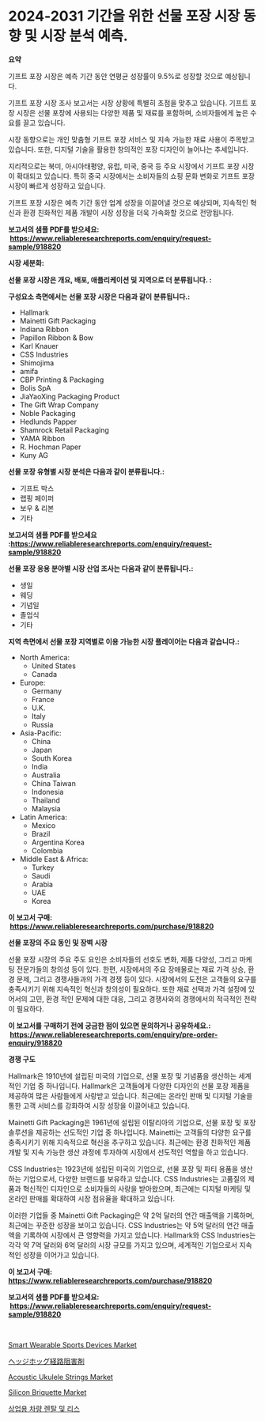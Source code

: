 <p><h1>2024-2031 기간을 위한 선물 포장 시장 동향 및 시장 분석 예측.</h1></p><p><strong>요약</strong></p>
<p><p>기프트 포장 시장은 예측 기간 동안 연평균 성장률이 9.5%로 성장할 것으로 예상됩니다.</p><p>기프트 포장 시장 조사 보고서는 시장 상황에 특별히 초점을 맞추고 있습니다. 기프트 포장 시장은 선물 포장에 사용되는 다양한 제품 및 재료를 포함하며, 소비자들에게 높은 수요를 끌고 있습니다.</p><p>시장 동향으로는 개인 맞춤형 기프트 포장 서비스 및 지속 가능한 재료 사용이 주목받고 있습니다. 또한, 디지털 기술을 활용한 창의적인 포장 디자인이 늘어나는 추세입니다.</p><p>지리적으로는 북미, 아시아태평양, 유럽, 미국, 중국 등 주요 시장에서 기프트 포장 시장이 확대되고 있습니다. 특히 중국 시장에서는 소비자들의 쇼핑 문화 변화로 기프트 포장 시장이 빠르게 성장하고 있습니다.</p><p>기프트 포장 시장은 예측 기간 동안 업계 성장을 이끌어낼 것으로 예상되며, 지속적인 혁신과 환경 친화적인 제품 개발이 시장 성장을 더욱 가속화할 것으로 전망됩니다.</p></p>
<p><strong>보고서의 샘플 PDF를 받으세요: &nbsp;<a href="https://www.reliableresearchreports.com/enquiry/request-sample/918820">https://www.reliableresearchreports.com/enquiry/request-sample/918820</a></strong></p>
<p><strong>시장 세분화:</strong></p>
<p><strong> 선물 포장 시장은 개요, 배포, 애플리케이션 및 지역으로 더 분류됩니다. :</strong></p>
<p><strong>구성요소 측면에서는 선물 포장 시장은 다음과 같이 분류됩니다.:</strong></p>
<p><ul><li>Hallmark</li><li>Mainetti Gift Packaging</li><li>Indiana Ribbon</li><li>Papillon Ribbon & Bow</li><li>Karl Knauer</li><li>CSS Industries</li><li>Shimojima</li><li>amifa</li><li>CBP Printing & Packaging</li><li>Bolis SpA</li><li>JiaYaoXing Packaging Product</li><li>The Gift Wrap Company</li><li>Noble Packaging</li><li>Hedlunds Papper</li><li>Shamrock Retail Packaging</li><li>YAMA Ribbon</li><li>R. Hochman Paper</li><li>Kuny AG</li></ul></p>
<p><strong> 선물 포장 유형별 시장 분석은 다음과 같이 분류됩니다.:</strong></p>
<p><ul><li>기프트 박스</li><li>랩핑 페이퍼</li><li>보우 & 리본</li><li>기타</li></ul></p>
<p><strong>보고서의 샘플 PDF를 받으세요 :<a href="https://www.reliableresearchreports.com/enquiry/request-sample/918820">https://www.reliableresearchreports.com/enquiry/request-sample/918820</a></strong></p>
<p><strong> 선물 포장 응용 분야별 시장 산업 조사는 다음과 같이 분류됩니다.:</strong></p>
<p><ul><li>생일</li><li>웨딩</li><li>기념일</li><li>졸업식</li><li>기타</li></ul></p>
<p><strong>지역 측면에서 선물 포장 지역별로 이용 가능한 시장 플레이어는 다음과 같습니다.:</strong></p>
<p><ul>
    <li>
        North America:
        <ul>
            <li>United States</li>
            <li>Canada</li>
        </ul>
    </li>
    <li>
        Europe:
        <ul>
            <li>Germany</li>
            <li>France</li>
            <li>U.K.</li>
            <li>Italy</li>
            <li>Russia</li>
        </ul>
    </li>
    <li>
        Asia-Pacific:
        <ul>
            <li>China</li>
            <li>Japan</li>
            <li>South Korea</li>
            <li>India</li>
            <li>Australia</li>
            <li>China Taiwan</li>
            <li>Indonesia</li>
            <li>Thailand</li>
            <li>Malaysia</li>
        </ul>
    </li>
    <li>
        Latin America:
        <ul>
            <li>Mexico</li>
            <li>Brazil</li>
            <li>Argentina Korea</li>
            <li>Colombia</li>
        </ul>
    </li>
    <li>
        Middle East & Africa:
        <ul>
            <li>Turkey</li>
            <li>Saudi</li>
            <li>Arabia</li>
            <li>UAE</li>
            <li>Korea</li>
        </ul>
    </li>
    </ul></p>
<p><strong>이 보고서 구매: &nbsp;<a href="https://www.reliableresearchreports.com/purchase/918820">https://www.reliableresearchreports.com/purchase/918820</a></strong></p>
<p><strong>선물 포장의 주요 동인 및 장벽 시장</strong></p>
<p><p>선물 포장 시장의 주요 주도 요인은 소비자들의 선호도 변화, 제품 다양성, 그리고 마케팅 전문가들의 창의성 등이 있다. 한편, 시장에서의 주요 장애물로는 재료 가격 상승, 환경 문제, 그리고 경쟁사들과의 가격 경쟁 등이 있다. 시장에서의 도전은 고객들의 요구를 충족시키기 위해 지속적인 혁신과 창의성이 필요하다. 또한 재료 선택과 가격 설정에 있어서의 고민, 환경 적인 문제에 대한 대응, 그리고 경쟁사와의 경쟁에서의 적극적인 전략이 필요하다.</p></p>
<p><strong>이 보고서를 구매하기 전에 궁금한 점이 있으면 문의하거나 공유하세요.: &nbsp;<a href="https://www.reliableresearchreports.com/enquiry/pre-order-enquiry/918820">https://www.reliableresearchreports.com/enquiry/pre-order-enquiry/918820</a></strong></p>
<p><strong>경쟁 구도</strong></p>
<p><p>Hallmark은 1910년에 설립된 미국의 기업으로, 선물 포장 및 기념품을 생산하는 세계적인 기업 중 하나입니다. Hallmark은 고객들에게 다양한 디자인의 선물 포장 제품을 제공하여 많은 사람들에게 사랑받고 있습니다. 최근에는 온라인 판매 및 디지털 기술을 통한 고객 서비스를 강화하여 시장 성장을 이끌어내고 있습니다.</p><p>Mainetti Gift Packaging은 1961년에 설립된 이탈리아의 기업으로, 선물 포장 및 포장 솔루션을 제공하는 선도적인 기업 중 하나입니다. Mainetti는 고객들의 다양한 요구를 충족시키기 위해 지속적으로 혁신을 추구하고 있습니다. 최근에는 환경 친화적인 제품 개발 및 지속 가능한 생산 과정에 투자하여 시장에서 선도적인 역할을 하고 있습니다.</p><p>CSS Industries는 1923년에 설립된 미국의 기업으로, 선물 포장 및 파티 용품을 생산하는 기업으로서, 다양한 브랜드를 보유하고 있습니다. CSS Industries는 고품질의 제품과 혁신적인 디자인으로 소비자들의 사랑을 받아왔으며, 최근에는 디지털 마케팅 및 온라인 판매를 확대하여 시장 점유율을 확대하고 있습니다.</p><p>이러한 기업들 중 Mainetti Gift Packaging은 약 2억 달러의 연간 매출액을 기록하며, 최근에는 꾸준한 성장을 보이고 있습니다. CSS Industries는 약 5억 달러의 연간 매출액을 기록하여 시장에서 큰 영향력을 가지고 있습니다. Hallmark와 CSS Industries는 각각 약 7억 달러와 6억 달러의 시장 규모를 가지고 있으며, 세계적인 기업으로서 지속적인 성장을 이어가고 있습니다.</p></p>
<p><strong>이 보고서 구매: &nbsp; <a href="https://www.reliableresearchreports.com/purchase/918820">https://www.reliableresearchreports.com/purchase/918820</a></strong></p>
<p><strong>보고서의 샘플 PDF를 받으세요: &nbsp;<a href="https://www.reliableresearchreports.com/enquiry/request-sample/918820">https://www.reliableresearchreports.com/enquiry/request-sample/918820</a></strong><strong></strong></p>
<p>&nbsp;</p>
<p><p><a href="https://issuu.com/reportprime-2/docs/smart-wearable-sports-devices-market-size-2030.ppt">Smart Wearable Sports Devices Market</a></p><p><a href="https://github.com/ihabdkwlxs948/Market-Research-Report-List-1/blob/main/4183128183999.md">ヘッジホッグ経路阻害剤</a></p><p><a href="https://issuu.com/reportprime-2/docs/acoustic-ukulele-strings-market-size-2030.pptx">Acoustic Ukulele Strings Market</a></p><p><a href="https://view.publitas.com/reportprime-1/silicon-briquette-market-size-share-trends-analysis-report-by-material-by-type-by-end-user-by-region-and-segment-forecasts-2024-2031/">Silicon Briquette Market</a></p><p><a href="https://github.com/hxzi07639916/Market-Research-Report-List-1/blob/main/8951929183964.md">상업용 차량 렌탈 및 리스</a></p></p>